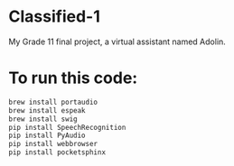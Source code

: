 # Classified-1
My Grade 11 final project, a virtual assistant named Adolin.


# To run this code:
```bash
brew install portaudio
brew install espeak
brew install swig
pip install SpeechRecognition
pip install PyAudio
pip install webbrowser
pip install pocketsphinx
```
